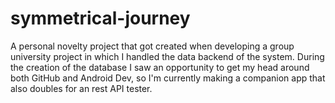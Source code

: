 # symmetrical-journey

A personal novelty project that got created when developing a group university project in which I handled the data backend of the system.
During the creation of the database I saw an opportunity to get my head around both GitHub and Android Dev, so I'm currently making a companion app
that also doubles for an rest API tester.
